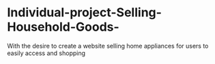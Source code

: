 # Individual-project-Selling-Household-Goods-
With the desire to create a website selling home appliances for users to easily access and shopping
